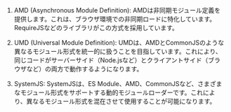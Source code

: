 1. AMD (Asynchronous Module Definition): AMDは非同期モジュール定義を提供します。これは、ブラウザ環境での非同期ロードに特化しています。RequireJSなどのライブラリがこの方式を採用しています。

2. UMD (Universal Module Definition): UMDは、AMDとCommonJSのような異なるモジュール形式を統一的に扱うことを目指しています。これにより、同じコードがサーバーサイド（Node.jsなど）とクライアントサイド（ブラウザなど）の両方で動作するようになります。

3. SystemJS: SystemJSは、ES Module、AMD、CommonJSなど、さまざまなモジュール形式をサポートする動的モジュールローダーです。これにより、異なるモジュール形式を混在させて使用することが可能になります。
